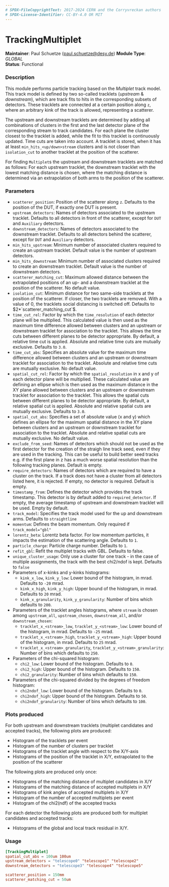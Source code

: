 ```yaml
---
# SPDX-FileCopyrightText: 2017-2024 CERN and the Corryvreckan authors
# SPDX-License-Identifier: CC-BY-4.0 OR MIT
---
```

# TrackingMultiplet
**Maintainer**: Paul Schuetze (paul.schuetze@desy.de)
**Module Type**: *GLOBAL*  
**Status**: Functional

### Description
This module performs particle tracking based on the _Multiplet_ track model.
This track model is defined by two so-called tracklets (_upstream_ & _downstream_), which are track fits to hits in the corresponding subsets of detectors.
These tracklets are connected at a certain position along `z`, where an arbitrary kink of the track is allowed, representing a scatterer.

The upstream and downstream tracklets are determined by adding all combinations of clusters in the first and the last detector plane of the corresponding stream to track candidates.
For each plane the cluster closest to the tracklet is added, while the fit to this tracklet is continuously updated.
Time cuts are taken into account.
A tracklet is stored, when it has at least `min_hits_<up/down>stream` clusters and is not closer than `isolation_cut` to another tracklet at the position of the scatterer.

For finding `Multiplet`s the upstream and downstream tracklets are matched as follows:
For each upstream tracklet, the downstream tracklet with the lowest matching distance is chosen, where the matching distance is determined via an extrapolation of both arms to the position of the scatterer.

### Parameters
* `scatterer_position`: Position of the scatterer along `z`. Defaults to the position of the DUT, if exactly one DUT is present.
* `upstream_detectors`: Names of detectors associated to the upstream tracklet. Defaults to all detectors in front of the scatterer, except for `DUT` and `Auxiliary` detectors.
* `downstream_detectors`: Names of detectors associated to the downstream tracklet. Defaults to all detectors behind the scatterer, except for `DUT` and `Auxiliary` detectors.
* `min_hits_upstream`: Minimum number of associated clusters required to create an upstream tracklet. Default value is the number of upstream detectors.
* `min_hits_downstream`: Minimum number of associated clusters required to create an downstream tracklet. Default value is the number of downstream detectors.
* `scatterer_matching_cut`: Maximum allowed distance between the extrapolated positions of an up- and a downstream tracklet at the position of the scatterer. No default value.
* `isolation_cut`: Minimum distance for two same-side tracklets at the position of the scatterer. If closer, the two tracklets are removed. With a value of 0, the tracklets social distancing is switched off. Defaults to $2*`scatterer_matching_cut`$.
* `time_cut_rel`: Factor by which the `time_resolution` of each detector plane will be multiplied. This calculated value is then used as the maximum time difference allowed between clusters and an upstream or downstream tracklet for association to the tracklet. This allows the time cuts between different planes to be detector appropriate. By default, a relative time cut is applied. Absolute and relative time cuts are mutually exclusive. Defaults to `3.0`.
* `time_cut_abs`: Specifies an absolute value for the maximum time difference allowed between clusters and an upstream or downstream tracklet for association to the tracklet. Absolute and relative time cuts are mutually exclusive. No default value.
* `spatial_cut_rel`: Factor by which the `spatial_resolution` in x and y of each detector plane will be multiplied. These calculated value are defining an ellipse which is then used as the maximum distance in the XY plane allowed between clusters and an upstream or downstream tracklet for association to the tracklet. This allows the spatial cuts between different planes to be detector appropriate. By default, a relative spatial cut is applied. Absolute and relative spatial cuts are mutually exclusive. Defaults to `3.0`.
* `spatial_cut_abs`: Specifies a set of absolute value (x and y) which defines an ellipse for the maximum spatial distance in the XY plane between clusters and an upstream or downstream tracklet for association to the tracklet. Absolute and relative spatial cuts are mutually exclusive. No default value.
* `exclude_from_seed`: Names of detectors which should not be used as the first detector for the creation of the straigh line track seed, even if they are used in the tracking. This can be useful to build better seed tracks e.g. if the first plane in z has a much worse spatial resolution than the following tracking planes. Default is empty.
* `require_detectors`: Names of detectors which are required to have a cluster on the track. If a track does not have a cluster from all detectors listed here, it is rejected. If empty, no detector is required. Default is empty.
* `timestamp_from`: Defines the detector which provides the track timestamp. This detector is by default added to `required_detector`. If empty, the average timestamp of upstream and downstream tracklet will be used. Empty by default.
* `track_model`: Specifies the track model used for the up and downstream arms. Defaults to `straightline`
* `momentum`: Defines the beam momentum. Only required if `track_model="gbl"`
* `lorentz_beta`: Lorentz beta factor. For low momentum particles, it impacts the estimation of the scattering angle. Defaults to `1`.
* `particle_charge`: Particle charge number. Defaults to `1`.
* `refit_gbl`: Refit the multiplet tracks with GBL. Defaults to false.
* `unique_cluster_usage`: Only use a cluster for one track - in the case of multiple assignments, the track with the best chi2/ndof is kept. Defaults to `false`
* Parameters of x-kinks and y-kinks histograms:
    * `kink_x_low`, `kink_y_low`: Lower bound of the histogram, in mrad. Defaults to `-20` mrad.
    * `kink_x_high`, `kink_y_high`: Upper bound of the histogram, in mrad. Defaults to `20` mrad.
    * `kink_x_granularity`, `kink_y_granularity`: Number of bins which defaults to `200`.
* Parameters of the tracklet angles histograms, where `stream` is chosen among `upstream_all`, `upstream_chosen`, `downstream_all`, and/or `downstream_chosen`:
    * `tracklet_x_<stream>_low`, `tracklet_y_<stream>_low`: Lower bound of the histogram, in mrad. Defaults to `-25` mrad.
    * `tracklet_x_<stream>_high`, `tracklet_y_<stream>_high`: Upper bound of the histogram, in mrad. Defaults to `25` mrad.
    * `tracklet_x_<stream>_granularity`, `tracklet_y_<stream>_granularity`: Number of bins which defaults to `250`.
* Parameters of the chi-squared histogram:
    * `chi2_low`: Lower bound of the histogram. Defaults to `0`.
    * `chi2_high`: Upper bound of the histogram. Defaults to `150`.
    * `chi2_granularity`: Number of bins which defaults to `150`.
* Parameters of the chi-squared divided by the degrees of freedom histogram:
    * `chi2ndof_low`: Lower bound of the histogram. Defaults to `0`.
    * `chi2ndof_high`: Upper bound of the histogram. Defaults to `50`.
    * `chi2ndof_granularity`: Number of bins which defaults to `100`.

### Plots produced

For both upstream and downstream tracklets (multiplet candidates and accepted tracks), the following plots are produced:

* Histogram of the tracklets per event
* Histogram of the number of clusters per tracklet
* Histograms of the tracklet angle with respect to the X/Y-axis
* Histograms of the position of the tracklet in X/Y, extrapolated to the position of the scatterer

The following plots are produced only once:

* Histograms of the matching distance of multiplet candidates in X/Y
* Histograms of the matching distance of accepted multiplets in X/Y
* Histograms of kink angles of accepted multiplets in X/Y
* Histogram of the number of accepted multiplets per event
* Histogram of the chi2(ndf) of the accepted tracks

For each detector the following plots are produced both for multiplet candidates and accepted tracks:

* Histograms of the global and local track residual in X/Y.

### Usage
```toml
[TrackingMultiplet]
spatial_cut_abs = 100um 100um
upstream_detectors = "telescope0" "telescope1" "telescope2"
downstream_detectors = "telescope3" "telescope4" "telescope5"

scatterer_position = 150mm
scatterer_matching_cut = 50um

```
